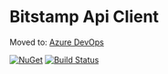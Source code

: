 # Bitstamp Api Client

Moved to: [Azure DevOps](https://alex75.visualstudio.com/Bitstamp%20API%20Client)

[![NuGet](https://img.shields.io/nuget/v/Alex75.BitstampApiClient.svg)](https://www.nuget.org/packages/Alex75.BitstampApiClient) 
[![Build Status](https://alex75.visualstudio.com/Bitstamp%20API%20Client/_apis/build/status/master?branchName=master)](https://alex75.visualstudio.com/Bitstamp%20API%20Client/_build/latest?definitionId=34&branchName=master)
